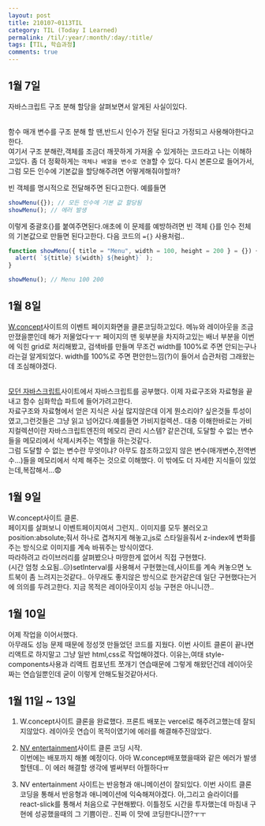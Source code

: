 ```yaml
---
layout: post
title: 210107~0113TIL
category: TIL (Today I Learned)
permalink: /til/:year/:month/:day/:title/
tags: [TIL, 학습과정]
comments: true
---
```


## 1월 7일

자바스크립트 구조 분해 할당을 살펴보면서 알게된 사실이있다. <br><br>

함수 매개 변수를 구조 분해 할 땐,반드시 인수가 전달 된다고 가정되고 사용해야한다고한다.<br/>
여기서 구조 분해란,객체를 조금더 깨끗하게 가져올 수 있게하는 코드라고 나는 이해하고있다. 좀 더 정확하게는 `객체나 배열을 변수로 연결`할 수 있다. 다시 본론으로 들어가서,그럼 모든 인수에 기본값을 할당해주려면 어떻게해줘야할까?<br/>

빈 객체를 명시적으로 전달해주면 된다고한다. 예를들면<br/>

```javascript
showMenu({}); // 모든 인수에 기본 값 할당됨
showMenu(); // 에러 발생
```

이렇게 중괄호{}를 붙여주면된다.애초에 이 문제를 예방하려면 빈 객체 {}를 인수 전체의 기본값으로 만들면 된다고한다. 다음 코드의 `={}` 사용처럼..

```javascript
function showMenu({ title = "Menu", width = 100, height = 200 } = {}) {
  alert( `${title} ${width} ${height}` );
}

showMenu(); // Menu 100 200
```

## 1월 8일

[W.concept](https://www.wconcept.co.kr/issue/9716)사이트의 이벤트 페이지화면을 클론코딩하고있다. 메뉴와 레이아웃을 조금 만졌을뿐인데 해가 저물었다ㅜㅜ 페이지의 맨 윗부분을 차지하고있는 배너 부분을 이번에 익힌 grid로 처리해봤고, 검색바를 만들며 무조건 width를 100%로 주면 안되는구나 라는걸 알게되었다. width를 100%로 주면 편안한느낌(?)이 들어서 습관처럼 그래왔는데 조심해야겠다. <br/><br/>

[모던 자바스크립트](https://ko.javascript.info/)사이트에서 자바스크립트를 공부했다.
이제 자료구조와 자료형을 끝내고 함수 심화학습 파트에 들어가려고한다.<br/>
자료구조와 자료형에서 얻은 지식은 사실 많지않은데 이게 뭔소리야? 싶은것들 투성이였고,그런것들은 그냥 읽고 넘어갔다.예를들면 가비지컬렉션.. 대충 이해한바로는 가비지컬렉션이란 자바스크립트엔진의 메모리 관리 시스템? 같은건데, 도달할 수 없는 변수들을 메모리에서 삭제시켜주는 역할을 하는것같다. <br/> 
그럼 도달할 수 없는 변수란 무엇이냐? 아무도 참조하고있지 않은 변수(매개변수,전역변수...)들을 메모리에서 삭제 해주는 것으로 이해했다. 이 밖에도 더 자세한 지식들이 있었는데,복잡해서...😨


## 1월 9일

W.concept사이트 클론. <br/>
페이지를 살펴보니 이벤트페이지여서 그런지.. 이미지를 모두 불러오고 position:absolute;줘서 하나로 겹쳐지게 해놓고,js로 스타일을줘서 z-index에 변화를 주는 방식으로 이미지를 계속 바꿔주는 방식이였다.<br/>
따라하려고 라이브러리를 살펴봤으나 마땅한게 없어서 직접 구현했다.<br/>
(시간 엄청 소요됨..😥)setInterval를 사용해서 구현했는데,사이트를 계속 켜놓으면 노트북이 좀 느려지는것같다.. 아무래도 좋지않은 방식으로 한거같은데 일단 구현했다는거에 의의를 두려고한다. 지금 목적은 레이아웃이지 성능 구현은 아니니깐..

## 1월 10일

어제 작업을 이어서했다.<br/>
아무래도 성능 문제 때문에 정성껏 만들었던 코드를 지웠다. 이번 사이트 클론이 끝나면 리액트로 하지말고 그냥 일반 html,css로 작업해야겠다. 이유는,여태 style-components사용과 리액트 컴포넌트 쪼개기 연습때문에 그렇게 해왔던건데 레이아웃 짜는 연습일뿐인데 굳이 이렇게 안해도될것같아서다.

## 1월 11일 ~ 13일

1. W.concept사이트 클론을 완료했다. 프론트 배포는 vercel로 해주려고했는데 잘되지않았다. 레이아웃 연습이 목적이였기에 에러를 해결해주진않았다.<br/>

2. [NV entertainment](http://nventertainment.net/)사이트 클론 코딩 시작. <br/>
   이번에는 배포까지 해볼 예정이다. 아마 W.concept배포했을때와 같은 에러가 발생할텐데.. 이 에러 해결할 생각에 벌써부터 아찔하다ㅠ<br/>

3. NV entertainment 사이트는 반응형과 애니메이션이 잘되있다. 이번 사이트 클론 코딩을 통해서 반응형과 애니메이션에 익숙해져야겠다. 아,그리고 슬라이더를 react-slick를 통해서 처음으로 구현해봤다. 이틀정도 시간을 투자했는데 마침내 구현에 성공했을때의 그 기쁨이란.. 진짜 이 맛에 코딩한다니깐?ㅜㅜ 